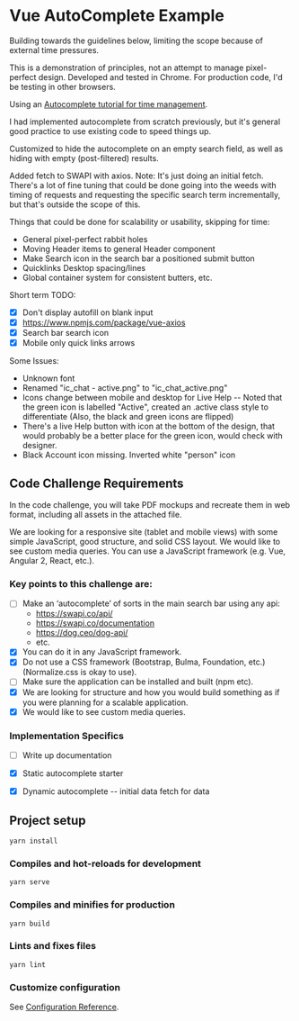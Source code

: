 # Vue AutoComplete Example

Building towards the guidelines below, limiting the scope because of external time pressures.

This is a demonstration of principles, not an attempt to manage pixel-perfect design.  Developed and tested in Chrome.  For production code, I'd be testing in other browsers.  

Using an <a href="https://www.digitalocean.com/community/tutorials/vuejs-vue-autocomplete-component#step-1-setting-up-the-project">Autocomplete tutorial for time management</a>.

I had implemented autocomplete from scratch previously, but it's general good practice to use existing code to speed things up.

Customized to hide the autocomplete on an empty search field, as well as hiding with empty (post-filtered) results.

Added fetch to SWAPI with axios. Note: It's just doing an initial fetch.  There's a lot of fine tuning that could be done going into the weeds with timing of requests and requesting the specific search term incrementally, but that's outside the scope of this.

Things that could be done for scalability or usability, skipping for time:
* General pixel-perfect rabbit holes
* Moving Header items to general Header component
* Make Search icon in the search bar a positioned submit button
* Quicklinks Desktop spacing/lines
* Global container system for consistent butters, etc.

Short term TODO:
- [x] Don't display autofill on blank input
- [X] https://www.npmjs.com/package/vue-axios
- [X] Search bar search icon
- [X] Mobile only quick links arrows

Some Issues:
* Unknown font
* Renamed "ic_chat - active.png" to "ic_chat_active.png"
* Icons change between mobile and desktop for Live Help -- Noted that the green icon is labelled "Active", created an .active class style to differentiate (Also, the black and green icons are flipped)
* There's a live Help button with icon at the bottom of the design, that would probably be a better place for the green icon, would check with designer.
* Black Account icon missing.  Inverted white "person" icon




## Code Challenge Requirements

In the code challenge, you will take PDF mockups and recreate them in web format, including all assets in the attached file. 

We are looking for a responsive site (tablet and mobile views) with some simple JavaScript, good structure, and solid CSS layout. We would like to see custom media queries. You can use a JavaScript framework (e.g. Vue, Angular 2, React, etc.).

### Key points to this challenge are:

- [ ] Make an ‘autocomplete’ of sorts in the main search bar using any api: 
    * https://swapi.co/api/ 
    * https://swapi.co/documentation
    * https://dog.ceo/dog-api/
    * etc.
- [X] You can do it in any JavaScript framework.
- [X] Do not use a CSS framework (Bootstrap, Bulma, Foundation, etc.)(Normalize.css is okay to use).
- [ ] Make sure the application can be installed and built (npm etc).
- [X] We are looking for structure and how you would build something as if you were planning for a scalable application. 
- [X] We would like to see custom media queries.

### Implementation Specifics
- [ ] Write up documentation
- [X] Static autocomplete starter
- [X] Dynamic autocomplete -- initial data fetch for data 


## Project setup
```
yarn install
```

### Compiles and hot-reloads for development
```
yarn serve
```

### Compiles and minifies for production
```
yarn build
```

### Lints and fixes files
```
yarn lint
```

### Customize configuration
See [Configuration Reference](https://cli.vuejs.org/config/).
